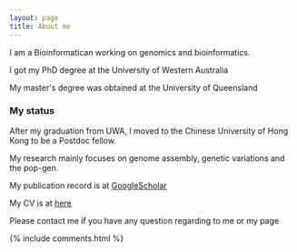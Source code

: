 ```yaml
---
layout: page
title: About me 
---
```


I am a Bioinformatican working on genomics and bioinformatics. 
<p>
I got my PhD degree at the University of Western Australia
<p>
My master's degree was obtained at the University of Queensland

<p>

<h3> My status </h3>  

<p>

After my graduation from UWA, I moved to the Chinese University of Hong Kong to be a Postdoc fellow.

<p>

My research mainly focuses on genome assembly, genetic variations and the pop-gen.

<p>

My publication record is at <a target="_blank" href='https://scholar.google.com.au/citations?user=2oLXfwoAAAAJ&hl=en'>GoogleScholar</a> 

<p> 

My CV is at <a target="_blank" href='https://www.dropbox.com/s/dr5syy4vb05wn7z/CV_AY.pdf?dl=0'>here</a>

<p>

Please contact me if you have any question regarding to me or my page

<p> 

<p> 


{% include comments.html %}

